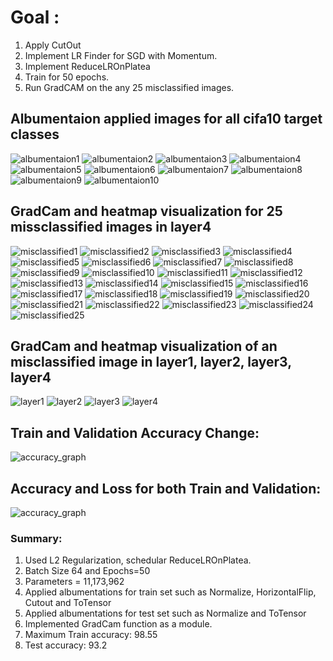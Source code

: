 # Goal :
1. Apply CutOut
2. Implement LR Finder for SGD with Momentum.
3. Implement ReduceLROnPlatea
4. Train for 50 epochs.
5. Run GradCAM on the any 25 misclassified images. 

## Albumentaion applied images for all cifa10 target classes
![albumentaion1](https://github.com/sajnanshetty/deep-learning/blob/master/s10/images/albumentaion/0.PNG)
![albumentaion2](https://github.com/sajnanshetty/deep-learning/blob/master/s10/images/albumentaion/1.PNG)
![albumentaion3](https://github.com/sajnanshetty/deep-learning/blob/master/s10/images/albumentaion/2.png)
![albumentaion4](https://github.com/sajnanshetty/deep-learning/blob/master/s10/images/albumentaion/3.PNG)
![albumentaion5](https://github.com/sajnanshetty/deep-learning/blob/master/s10/images/albumentaion/4.PNG)
![albumentaion6](https://github.com/sajnanshetty/deep-learning/blob/master/s10/images/albumentaion/5.PNG)
![albumentaion7](https://github.com/sajnanshetty/deep-learning/blob/master/s10/images/albumentaion/6.PNG)
![albumentaion8](https://github.com/sajnanshetty/deep-learning/blob/master/s10/images/albumentaion/7.PNG)
![albumentaion9](https://github.com/sajnanshetty/deep-learning/blob/master/s10/images/albumentaion/8.PNG)
![albumentaion10](https://github.com/sajnanshetty/deep-learning/blob/master/s10/images/albumentaion/9.PNG)

## GradCam and heatmap visualization for 25 missclassified images in layer4
![misclassified1](https://github.com/sajnanshetty/deep-learning/blob/master/s10/images/gradcam_misclassified/gradcam_missclassified_1.png)
![misclassified2](https://github.com/sajnanshetty/deep-learning/blob/master/s10/images/gradcam_misclassified/gradcam_missclassified_2.png)
![misclassified3](https://github.com/sajnanshetty/deep-learning/blob/master/s10/images/gradcam_misclassified/gradcam_missclassified_3.png)
![misclassified4](https://github.com/sajnanshetty/deep-learning/blob/master/s10/images/gradcam_misclassified/gradcam_missclassified_4.png)
![misclassified5](https://github.com/sajnanshetty/deep-learning/blob/master/s10/images/gradcam_misclassified/gradcam_missclassified_5.png)
![misclassified6](https://github.com/sajnanshetty/deep-learning/blob/master/s10/images/gradcam_misclassified/gradcam_missclassified_6.png)
![misclassified7](https://github.com/sajnanshetty/deep-learning/blob/master/s10/images/gradcam_misclassified/gradcam_missclassified_7.png)
![misclassified8](https://github.com/sajnanshetty/deep-learning/blob/master/s10/images/gradcam_misclassified/gradcam_missclassified_8.png)
![misclassified9](https://github.com/sajnanshetty/deep-learning/blob/master/s10/images/gradcam_misclassified/gradcam_missclassified_9.png)
![misclassified10](https://github.com/sajnanshetty/deep-learning/blob/master/s10/images/gradcam_misclassified/gradcam_missclassified_10.png)
![misclassified11](https://github.com/sajnanshetty/deep-learning/blob/master/s10/images/gradcam_misclassified/gradcam_missclassified_11.png)
![misclassified12](https://github.com/sajnanshetty/deep-learning/blob/master/s10/images/gradcam_misclassified/gradcam_missclassified_12.png)
![misclassified13](https://github.com/sajnanshetty/deep-learning/blob/master/s10/images/gradcam_misclassified/gradcam_missclassified_13.png)
![misclassified14](https://github.com/sajnanshetty/deep-learning/blob/master/s10/images/gradcam_misclassified/gradcam_missclassified_14.png)
![misclassified15](https://github.com/sajnanshetty/deep-learning/blob/master/s10/images/gradcam_misclassified/gradcam_missclassified_15.png)
![misclassified16](https://github.com/sajnanshetty/deep-learning/blob/master/s10/images/gradcam_misclassified/gradcam_missclassified_16.png)
![misclassified17](https://github.com/sajnanshetty/deep-learning/blob/master/s10/images/gradcam_misclassified/gradcam_missclassified_17.png)
![misclassified18](https://github.com/sajnanshetty/deep-learning/blob/master/s10/images/gradcam_misclassified/gradcam_missclassified_18.png)
![misclassified19](https://github.com/sajnanshetty/deep-learning/blob/master/s10/images/gradcam_misclassified/gradcam_missclassified_19.png)
![misclassified20](https://github.com/sajnanshetty/deep-learning/blob/master/s10/images/gradcam_misclassified/gradcam_missclassified_20.png)
![misclassified21](https://github.com/sajnanshetty/deep-learning/blob/master/s10/images/gradcam_misclassified/gradcam_missclassified_21.png)
![misclassified22](https://github.com/sajnanshetty/deep-learning/blob/master/s10/images/gradcam_misclassified/gradcam_missclassified_22.png)
![misclassified23](https://github.com/sajnanshetty/deep-learning/blob/master/s10/images/gradcam_misclassified/gradcam_missclassified_23.png)
![misclassified24](https://github.com/sajnanshetty/deep-learning/blob/master/s10/images/gradcam_misclassified/gradcam_missclassified_24.png)
![misclassified25](https://github.com/sajnanshetty/deep-learning/blob/master/s10/images/gradcam_misclassified/gradcam_missclassified_25.png)

## GradCam and heatmap visualization of an misclassified image in layer1, layer2, layer3, layer4
![layer1](https://github.com/sajnanshetty/deep-learning/blob/master/s10/images/all_layer1/gradcam_layer_1.png)
![layer2](https://github.com/sajnanshetty/deep-learning/blob/master/s10/images/all_layer1/gradcam_layer_2.png)
![layer3](https://github.com/sajnanshetty/deep-learning/blob/master/s10/images/all_layer1/gradcam_layer_3.png)
![layer4](https://github.com/sajnanshetty/deep-learning/blob/master/s10/images/all_layer1/gradcam_layer_4.png)

## Train and Validation Accuracy Change:
![accuracy_graph](https://github.com/sajnanshetty/deep-learning/blob/master/s10/images/train_validation_accuracy_change.png)

## Accuracy and Loss for both Train and Validation:
![accuracy_graph](https://github.com/sajnanshetty/deep-learning/blob/master/s10/images/all_graph.png)


### Summary:
1. Used L2 Regularization, schedular ReduceLROnPlatea.
2. Batch Size 64 and Epochs=50
3. Parameters = 11,173,962
4. Applied albumentations for train set such as Normalize, HorizontalFlip, Cutout and ToTensor
5. Applied albumentations for test set such as Normalize and ToTensor
6. Implemented GradCam function as a module. 
7. Maximum Train accuracy:   98.55
8. Test accuracy:  93.2




